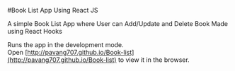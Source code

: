 #Book List App Using React JS

A simple Book List App where User can Add/Update and Delete Book
Made using React Hooks

Runs the app in the development mode.\
Open [http://pavang707.github.io/Book-list](http://pavang707.github.io/Book-list) to view it in the browser.
